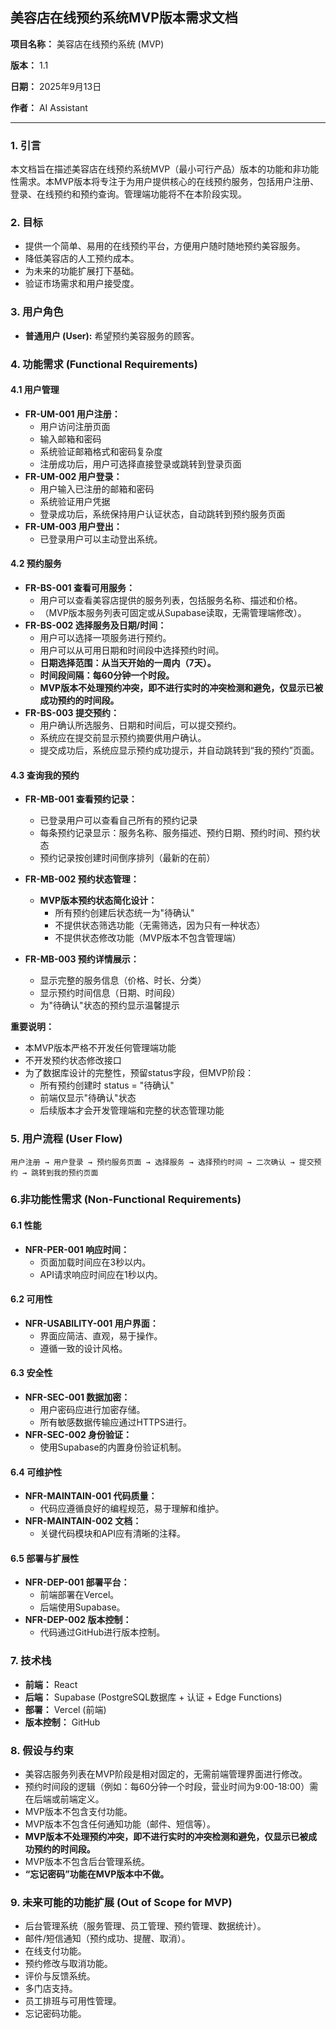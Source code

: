 ## 美容店在线预约系统MVP版本需求文档

**项目名称：** 美容店在线预约系统 (MVP)

**版本：** 1.1

**日期：** 2025年9月13日

**作者：** AI Assistant

------



### 1. 引言

本文档旨在描述美容店在线预约系统MVP（最小可行产品）版本的功能和非功能性需求。本MVP版本将专注于为用户提供核心的在线预约服务，包括用户注册、登录、在线预约和预约查询。管理端功能将不在本阶段实现。

### 2. 目标

- 提供一个简单、易用的在线预约平台，方便用户随时随地预约美容服务。
- 降低美容店的人工预约成本。
- 为未来的功能扩展打下基础。
- 验证市场需求和用户接受度。

### 3. 用户角色

- **普通用户 (User):** 希望预约美容服务的顾客。

### 4. 功能需求 (Functional Requirements)

#### 4.1 用户管理

- **FR-UM-001 用户注册：**
  - 用户访问注册页面
  - 输入邮箱和密码
  - 系统验证邮箱格式和密码复杂度
  - 注册成功后，用户可选择直接登录或跳转到登录页面
- **FR-UM-002 用户登录：**
  - 用户输入已注册的邮箱和密码
  - 系统验证用户凭据
  - 登录成功后，系统保持用户认证状态，自动跳转到预约服务页面
- **FR-UM-003 用户登出：**
  - 已登录用户可以主动登出系统。

#### 4.2 预约服务

- **FR-BS-001 查看可用服务：**
  - 用户可以查看美容店提供的服务列表，包括服务名称、描述和价格。
  - （MVP版本服务列表可固定或从Supabase读取，无需管理端修改）。
- **FR-BS-002 选择服务及日期/时间：**
  - 用户可以选择一项服务进行预约。
  - 用户可以从可用日期和时间段中选择预约时间。
  - **日期选择范围：从当天开始的一周内（7天）。**
  - **时间段间隔：每60分钟一个时段。**
  - **MVP版本不处理预约冲突，即不进行实时的冲突检测和避免，仅显示已被成功预约的时间段。**
- **FR-BS-003 提交预约：**
  - 用户确认所选服务、日期和时间后，可以提交预约。
  - 系统应在提交前显示预约摘要供用户确认。
  - 提交成功后，系统应显示预约成功提示，并自动跳转到“我的预约”页面。

#### 4.3 查询我的预约

- **FR-MB-001 查看预约记录：**
  - 已登录用户可以查看自己所有的预约记录
  - 每条预约记录显示：服务名称、服务描述、预约日期、预约时间、预约状态
  - 预约记录按创建时间倒序排列（最新的在前）

- **FR-MB-002 预约状态管理：**
  - **MVP版本预约状态简化设计：**
    - 所有预约创建后状态统一为"待确认"
    - 不提供状态筛选功能（无需筛选，因为只有一种状态）
    - 不提供状态修改功能（MVP版本不包含管理端）
  
- **FR-MB-003 预约详情展示：**
  - 显示完整的服务信息（价格、时长、分类）
  - 显示预约时间信息（日期、时间段）
  - 为"待确认"状态的预约显示温馨提示

**重要说明：**
- 本MVP版本严格不开发任何管理端功能
- 不开发预约状态修改接口
- 为了数据库设计的完整性，预留status字段，但MVP阶段：
  - 所有预约创建时 status = "待确认"
  - 前端仅显示"待确认"状态
  - 后续版本才会开发管理端和完整的状态管理功能
### 5.  用户流程 (User Flow)

```
用户注册 → 用户登录 → 预约服务页面 → 选择服务 → 选择预约时间 → 二次确认 → 提交预约 → 跳转到我的预约页面
```

### 6.非功能性需求 (Non-Functional Requirements)

#### 6.1 性能

- **NFR-PER-001 响应时间：**
  - 页面加载时间应在3秒以内。
  - API请求响应时间应在1秒以内。

#### 6.2 可用性

- **NFR-USABILITY-001 用户界面：**
  - 界面应简洁、直观，易于操作。
  - 遵循一致的设计风格。

#### 6.3 安全性

- **NFR-SEC-001 数据加密：**
  - 用户密码应进行加密存储。
  - 所有敏感数据传输应通过HTTPS进行。
- **NFR-SEC-002 身份验证：**
  - 使用Supabase的内置身份验证机制。

#### 6.4 可维护性

- **NFR-MAINTAIN-001 代码质量：**
  - 代码应遵循良好的编程规范，易于理解和维护。
- **NFR-MAINTAIN-002 文档：**
  - 关键代码模块和API应有清晰的注释。

#### 6.5 部署与扩展性

- **NFR-DEP-001 部署平台：**
  - 前端部署在Vercel。
  - 后端使用Supabase。
- **NFR-DEP-002 版本控制：**
  - 代码通过GitHub进行版本控制。

### 7. 技术栈

- **前端：** React
- **后端：** Supabase (PostgreSQL数据库 + 认证 + Edge Functions)
- **部署：** Vercel (前端)
- **版本控制：** GitHub

### 8. 假设与约束

- 美容店服务列表在MVP阶段是相对固定的，无需前端管理界面进行修改。
- 预约时间段的逻辑（例如：每60分钟一个时段，营业时间为9:00-18:00）需在后端或前端定义。
- MVP版本不包含支付功能。
- MVP版本不包含任何通知功能（邮件、短信等）。
- **MVP版本不处理预约冲突，即不进行实时的冲突检测和避免，仅显示已被成功预约的时间段。**
- MVP版本不包含后台管理系统。
- **“忘记密码”功能在MVP版本中不做。**

### 9. 未来可能的功能扩展 (Out of Scope for MVP)

- 后台管理系统（服务管理、员工管理、预约管理、数据统计）。
- 邮件/短信通知（预约成功、提醒、取消）。
- 在线支付功能。
- 预约修改与取消功能。
- 评价与反馈系统。
- 多门店支持。
- 员工排班与可用性管理。
- 忘记密码功能。